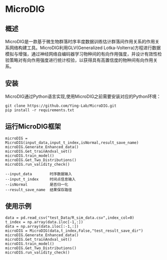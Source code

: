 # MicroDIG
## 概述
MicroDIG是一款基于微生物群落时序丰度数据训练估计群落间作用关系的作用关系网络构建工具。MicroDIG利用GLV(Generalized Lotka-Volterra)方程进行数据模拟与增强，通过神经网络自编码器学习物种间的有向作用强度，并设计有效性检验策略对有向作用强度进行统计校验，以获得具有高置信度的物种间有向作用关系。
## 安装
MicroDIG通过Python语言实现,使用MicroDIG之前需要安装对应的Python环境：
```
git clone https://github.com/Ying-Lab/MicroDIG.git
pip install -r requirements.txt
``` 

## 运行MicroDIG框架
``` 
microDIG = MicroDIG(input_data,input_t_index,isNormal,result_save_name)
microDIG.Generate_Enhanced_data()
microDIG.Get_trainAndval_set()
microDIG.train_model()
microDIG.Get_Two_Distributions()
microDIG.run_validity_check()

--input_data        时序数据输入
--input_t_index     时间点信息输入
--isNormal          是否归一化
--result_save_name  结果保存路径
```
## 使用示例
```
data = pd.read_csv("test_Data/R_sim_data.csv",index_col=0)
t_index = np.array(data.iloc[-1,:])
data = np.array(data.iloc[:-1,:])
microDIG = MicroDIG(data,t_index,False,"test_result_save_dir")
microDIG.Generate_Enhanced_data()
microDIG.Get_trainAndval_set()
microDIG.train_model()
microDIG.Get_Two_Distributions()
microDIG.run_validity_check()
```
